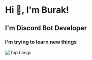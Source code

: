 <h1 align="left">Hi 👋, I'm Burak!</h1>
<h2 align="left">I'm Discord Bot Developer</h2>
<h3 align="left">I'm trying to learn new things</h3>

![Top Langs](https://github-readme-stats.vercel.app/api/top-langs/?username=bur4kt)

